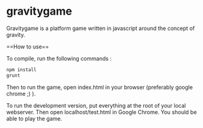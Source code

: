 gravitygame
===========

Gravitygame is a platform game written in javascript around the concept of gravity.


==How to use==

To compile, run the following commands :

```bash
npm install
grunt
```

Then to run the game, open index.html in your browser (preferably google chrome ;) ).

To run the development version, put everything at the root of your local webserver.
Then open localhost/test.html in Google Chrome. You should be able to play the game.
